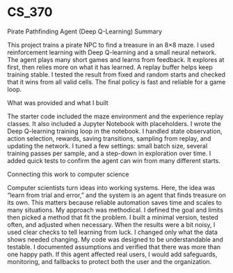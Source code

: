 # CS_370
Pirate Pathfinding Agent (Deep Q-Learning)
Summary

This project trains a pirate NPC to find a treasure in an 8×8 maze. I used reinforcement learning with Deep Q-learning and a small neural network. The agent plays many short games and 
learns from feedback. It explores at first, then relies more on what it has learned. A replay buffer helps keep training stable. I tested the result from fixed and random starts and 
checked that it wins from all valid cells. The final policy is fast and reliable for a game loop.

What was provided and what I built

The starter code included the maze environment and the experience replay classes. It also included a Jupyter Notebook with placeholders. I wrote the Deep Q-learning training loop in the 
notebook. I handled state observation, action selection, rewards, saving transitions, sampling from replay, and updating the network. I tuned a few settings: small batch size, several 
training passes per sample, and a step-down in exploration over time. I added quick tests to confirm the agent can win from many different starts.

Connecting this work to computer science

Computer scientists turn ideas into working systems. Here, the idea was “learn from trial and error,” and the system is an agent that finds treasure on its own. This matters because 
reliable automation saves time and scales to many situations. My approach was methodical. I defined the goal and limits then picked a method that fit the problem. I built a minimal
version, tested often, and adjusted when necessary. When the results were a bit noisy, I used clear checks to tell learning from luck. I changed only what the data shows needed changing.
My code was designed to be understandable and testable. I documented assumptions and verified that there was more than one happy path. If this agent affected real users, I would add 
safeguards, monitoring, and fallbacks to protect both the user and the organization.
